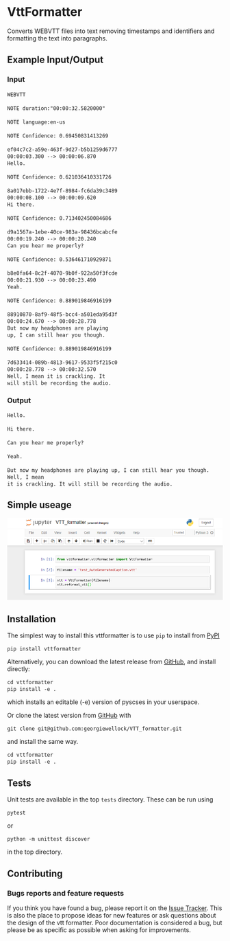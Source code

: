 # VttFormatter 

Converts WEBVTT files into text removing timestamps and identifiers and formatting the text into paragraphs.

## Example Input/Output 

### Input

```
WEBVTT

NOTE duration:"00:00:32.5820000"

NOTE language:en-us

NOTE Confidence: 0.69450831413269

ef04c7c2-a59e-463f-9d27-b5b1259d6777
00:00:03.300 --> 00:00:06.870
Hello.

NOTE Confidence: 0.621036410331726

8a017ebb-1722-4e7f-8984-fc6da39c3489
00:00:08.100 --> 00:00:09.620
Hi there.

NOTE Confidence: 0.713402450084686

d9a1567a-1ebe-40ce-983a-98436bcabcfe
00:00:19.240 --> 00:00:20.240
Can you hear me properly?

NOTE Confidence: 0.536461710929871

b8e0fa64-8c2f-4070-9b0f-922a50f3fcde
00:00:21.930 --> 00:00:23.490
Yeah.

NOTE Confidence: 0.889019846916199

88910870-8af9-48f5-bcc4-a501eda95d3f
00:00:24.670 --> 00:00:28.778
But now my headphones are playing
up, I can still hear you though.

NOTE Confidence: 0.889019846916199

7d633414-089b-4813-9617-9533f5f215c0
00:00:28.778 --> 00:00:32.570
Well, I mean it is crackling. It 
will still be recording the audio.
```

### Output

```
Hello.

Hi there.

Can you hear me properly?

Yeah.

But now my headphones are playing up, I can still hear you though. Well, I mean 
it is crackling. It will still be recording the audio.
```

## Simple useage

<img src="https://github.com/georgiewellock/VTT_formatter/blob/master//figures/example_usage.png"/>

## Installation

The simplest way to install this vttformatter is to use `pip` to install from [PyPI](https://pypi.org/project/vttformatter/)
```
pip install vttformatter
```

Alternatively, you can download the latest release from [GitHub](https://github.com/georgiewellock/VTT_formatter/releases), and install directly:
```
cd vttformatter
pip install -e .
```
which installs an editable (-e) version of pyscses in your userspace.

Or clone the latest version from [GitHub](https://github.com/georgiewellock/VTT_formatter/releases) with
```
git clone git@github.com:georgiewellock/VTT_formatter.git
```
and install the same way.
```
cd vttformatter
pip install -e .
```

## Tests

Unit tests are available in the top `tests` directory. These can be run using 
```
pytest
```

or 
```
python -m unittest discover
``` 
in the top directory.

## Contributing

### Bugs reports and feature requests

If you think you have found a bug, please report it on the [Issue Tracker](https://github.com/georgiewellock/VTT_formatter/issues). This is also the place to propose ideas for new features or ask questions about the design of the vtt formatter. Poor documentation is considered a bug, but please be as specific as possible when asking for improvements.
